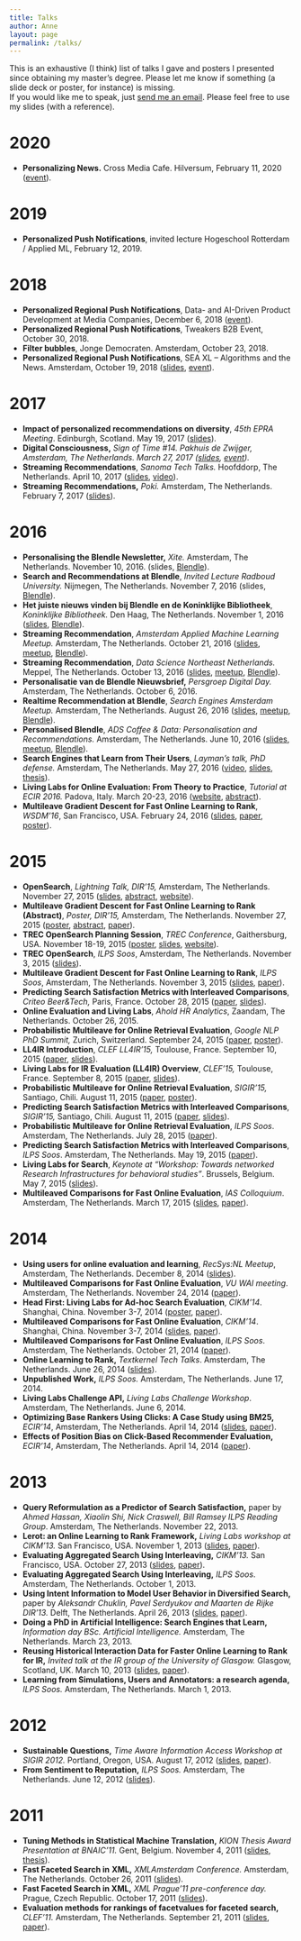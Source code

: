 ```yaml
---
title: Talks
author: Anne
layout: page
permalink: /talks/
---
```


This is an exhaustive (I think) list of talks I gave and posters I presented since obtaining my master’s degree. Please let me know if something (a slide deck or poster, for instance) is missing.  
If you would like me to speak, just [send me an email](/about/). Please feel free to use my slides (with a reference).

# 2020

- **Personalizing News.** Cross Media Cafe. Hilversum, February 11, 2020 ([event](https://crossmediacafe-data-ai-voor-media.eventbrite.nl/)).

# 2019

- **Personalized Push Notifications**, invited lecture Hogeschool Rotterdam / Applied ML, February 12, 2019.

# 2018

- **Personalized Regional Push Notifications**, Data- and AI-Driven Product Development at Media Companies, December 6, 2018 ([event](https://amsterdam.bigdatamedia.org/)).
- **Personalized Regional Push Notifications**, Tweakers B2B Event, October 30, 2018.
- **Filter bubbles**, Jonge Democraten. Amsterdam, October 23, 2018.
- **Personalized Regional Push Notifications**, SEA XL – Algorithms and the News. Amsterdam, October 19, 2018 ([slides](/assets/SEA-XL-Personalized-Push.pdf), [event](https://www.meetup.com/SEA-Search-Engines-Amsterdam/events/qvfxgpyxnbjc/)).

# 2017

- **Impact of personalized recommendations on diversity**, *45th EPRA Meeting*. Edinburgh, Scotland. May 19, 2017 ([slides](/assets/epra-anneschuth.pdf)).
- **Digital Consciousness,** *Sign of Time #14. Pakhuis de Zwijger, Amsterdam, The Netherlands. March 27, 2017 ([slides](https://researchblendle.files.wordpress.com/2017/03/sign-of-time-digital-consciousness-anneschuth.pdf), [event](https://dezwijger.nl/programma/digital-conciousness)).*
- ****Streaming Recommendations****, *Sanoma Tech Talks.* Hoofddorp, The Netherlands. April 10, 2017 ([slides](https://researchblendle.files.wordpress.com/2016/11/sanoma-tech-talks.pdf), [video](https://www.youtube.com/watch?v=5F2mfhRU3yw)).
- **Streaming Recommendations,** *Poki.* Amsterdam, The Netherlands. February 7, 2017 ([slides](/assets/northeast-anneschuth-streamingblendle.pdf)).

# 2016

- **Personalising the Blendle Newsletter,** *Xite.* Amsterdam, The Netherlands. November 10, 2016. (slides, [Blendle](https://blendle.com/)).
- **Search and Recommendations at Blendle**, *Invited Lecture Radboud University.* Nijmegen, The Netherlands. November 7, 2016 (slides, [Blendle](https://blendle.com/)).
- **Het juiste nieuws vinden bij Blendle en de Koninklijke Bibliotheek**, *Koninklijke Bibliotheek.* Den Haag, The Netherlands. November 1, 2016 ([slides](/assets/kb-anneschuth-streamingblendle.pdf), [Blendle](https://blendle.com/)).
- **Streaming Recommendation**, *Amsterdam Applied Machine Learning Meetup.* Amsterdam, The Netherlands. October 21, 2016 ([slides](/assets/appliedml-anneschuth-streamingblendle.pdf), [meetup](http://www.meetup.com/The-Amsterdam-Applied-Machine-Learning-Meetup-Group/events/234463593/), [Blendle](https://blendle.com/)).
- **Streaming Recommendation**, *Data Science Northeast Netherlands.* Meppel, The Netherlands. October 13, 2016 ([slides](/assets/northeast-anneschuth-streamingblendle.pdf), [meetup](http://www.meetup.com/Data-Science-Northeast-Netherlands/events/233467122/), [Blendle](https://blendle.com/)).
- **Personalisatie van de Blendle Nieuwsbrief,** *Persgroep Digital Day.* Amsterdam, The Netherlands. October 6, 2016.
- **Realtime Recommendation at Blendle**, *Search Engines Amsterdam Meetup.* Amsterdam, The Netherlands. August 26, 2016 ([slides](/assets/sea-anneschuth-streamingblendle.pdf), [meetup](http://www.meetup.com/SEA-Search-Engines-Amsterdam/events/230808199/), [Blendle](https://blendle.com/)).
- **Personalised Blendle**, *ADS Coffee &amp; Data: Personalisation and Recommendations.* Amsterdam, The Netherlands. June 10, 2016 ([slides](/assets/coffeedata-anneschuth-personalblendle.pdf), [meetup](http://www.meetup.com/Amsterdam-Data-Science/events/230740099/), [Blendle](https://blendle.com/)).
- **Search Engines that Learn from Their Users**, *Layman’s talk, PhD defense.* Amsterdam, The Netherlands. May 27, 2016 ([video](http://webcolleges.uva.nl/Mediasite/Play/1ee49f6e8d55445496b574b5df73fd3d1d), [slides](/assets/lekenpraatje.pdf), [thesis](/thesis)).
- **Living Labs for Online Evaluation: From Theory to Practice**, *Tutorial at ECIR 2016.* Padova, Italy. March 20-23, 2016 ([website](http://living-labs.net/tutorial/), [abstract](/assets/ecir2016-ll-tutorial.pdf)).
- **Multileave Gradient Descent for Fast Online Learning to Rank**, *WSDM’16*, San Francisco, USA. February 24, 2016 ([slides](/assets/20160224-multileleavegradientdescent.pdf), [paper](/assets/wsdm2016-multileave-gradient-descent1.pdf), [poster](/assets/20151124-WSDM-MGD.pdf)).

# 2015

- **OpenSearch**, *Lightning Talk, DIR’15,* Amsterdam, The Netherlands. November 27, 2015 ([slides](/assets/20151103-dir-lightning.pdf), [abstract](/assets/dir2015-opensearch-proceedings.pdf), [website](http://trec-open-search.org/)).
- **Multileave Gradient Descent for Fast Online Learning to Rank (Abstract)**, *Poster, DIR’15,* Amsterdam, The Netherlands. November 27, 2015 ([poster](/assets/20151124-WSDM-MGD.pdf), [abstract](/assets/dir2015-multileave-gradient-descent.pdf), [paper](/assets/wsdm2016-multileave-gradient-descent1.pdf)).
- **TREC OpenSearch Planning Session**, *TREC Conference*, Gaithersburg, USA. November 18-19, 2015 ([poster](/assets/TREC-OpenSearch.pdf), [slides](/assets/20151119-TREC-OpenSearch.pdf), [website](http://trec-open-search.org/)).
- **TREC OpenSearch**, *ILPS Soos*, Amsterdam, The Netherlands. November 3, 2015 ([slides](/assets/20151103-dir-lightning.pdf)).
- **Multileave Gradient Descent for Fast Online Learning to Rank**, *ILPS Soos*, Amsterdam, The Netherlands. November 3, 2015 ([slides](/assets/20151103-multileleavegradientdescent.pdf), [paper](/assets/wsdm2016-multileave-gradient-descent1.pdf)).
- **<span class="s1">Predicting Search Satisfaction Metrics with Interleaved Comparisons</span>**<span class="s1">, *Criteo Beer&amp;Tech*</span><span class="s1">*,* Paris, France. October 28, 2015 ([paper](/assets/fp041-schuthA.pdf), [slides](/assets/20151028-criteo.pdf)).</span>
- **Online Evaluation and Living Labs**, *Ahold HR Analytics*, Zaandam, The Netherlands. October 26, 2015.
- **<span class="s1">Probabilistic Multileave for Online Retrieval Evaluation</span>**<span class="s1">, *Google NLP PhD Summit*</span><span class="s1">*,* Zurich, Switzerland. September 24, 2015 ([paper](/assets/schuth-probabilistic-2015.pdf), [poster](/assets/20150809-SIGIR-multileave.pdf)).</span>
- **<span class="s1">LL4IR Introduction</span>**<span class="s1">, *CLEF LL4IR’15,*</span><span class="s1"> Toulouse, France. September 10, 2015 ([paper](/assets/clef2015-ll4ir-ceur.pdf), [slides](/assets/clefll4ir_introduction_to_lab.pdf)).</span>
- **<span class="s1">Living Labs for IR Evaluation (LL4IR) Overview</span>**<span class="s1">, *CLEF’15,*</span><span class="s1"> Toulouse, France. September 8, 2015 ([paper](/assets/clef2015-ll4ir-ceur.pdf), [slides](/assets/20150908-CLEF-Overview-AnneSchuth.pdf)).</span>
- **<span class="s1">Probabilistic Multileave for Online Retrieval Evaluation</span>**<span class="s1">, </span><span class="s1">*SIGIR’15,* Santiago, Chili. August 11, 2015 ([paper](/assets/schuth-probabilistic-2015.pdf), [poster](/assets/20150809-SIGIR-multileave.pdf)).</span>
- **<span class="s1">Predicting Search Satisfaction Metrics with Interleaved Comparisons</span>**<span class="s1">, </span><span class="s1">*SIGIR’15,* Santiago, Chili. August 11, 2015 ([paper](/assets/fp041-schuthA.pdf), [slides](/assets/20150811-SIGIR-PredictingSearchSatisfaction.pdf)).</span>
- **<span class="s1">Probabilistic Multileave for Online Retrieval Evaluation</span>**<span class="s1">, </span><span class="s1">*ILPS Soos*. Amsterdam, The Netherlands. July 28, 2015 ([paper](/assets/schuth-probabilistic-2015.pdf)).</span>
- **<span class="s1">Predicting Search Satisfaction Metrics with Interleaved Comparisons</span>**<span class="s1">, </span><span class="s1">*ILPS Soos*. Amsterdam, The Netherlands. May 19, 2015 ([paper](/assets/fp041-schuthA.pdf)).</span>
- **Living Labs for Search**, *Keynote at “Workshop: Towards networked Research Infrastructures for behavioral studies”*. Brussels, Belgium. May 7, 2015 ([slides](/assets/20150507-ScienceEurope-AnneSchuth.pdf)).
- **Multileaved Comparisons for Fast Online Evaluation**, *IAS Colloquium*. Amsterdam, The Netherlands. March 17, 2015 ([slides](/assets/multileave.pdf), [paper](/assets/ir1190-schuth-cikm2014-multileave.pdf)).

# 2014

- **Using users for online evaluation and learning**, *RecSys:NL Meetup*, Amsterdam, The Netherlands. December 8, 2014 ([slides](/assets/20141208-recommender-anneschuth.pdf)).
- **Multileaved Comparisons for Fast Online Evaluation**, *VU WAI meeting*. Amsterdam, The Netherlands. November 24, 2014 ([paper](/assets/ir1190-schuth-cikm2014-multileave.pdf)).
- **Head First: Living Labs for Ad-hoc Search Evaluation**, *CIKM’14*. Shanghai, China. November 3-7, 2014 ([poster](/assets/cikm2014-lleval.pdf), [paper](/assets/cikm2014-lleval.pdf)).
- **Multileaved Comparisons for Fast Online Evaluation**, *CIKM’14*. Shanghai, China. November 3-7, 2014 ([slides](/assets/multileave.pdf), [paper](/assets/ir1190-schuth-cikm2014-multileave.pdf)).
- **Multileaved Comparisons for Fast Online Evaluation**, *ILPS Soos*. Amsterdam, The Netherlands. October 21, 2014 ([paper](/assets/ir1190-schuth-cikm2014-multileave.pdf)).
- **Online Learning to Rank,** *Textkernel Tech Talks*. Amsterdam, The Netherlands. June 26, 2014 ([slides](/assets/20140626-textkernel-anneschuth.pdf)).
- **Unpublished Work,** *ILPS Soos.* Amsterdam, The Netherlands. June 17, 2014.
- **Living Labs Challenge API,** *Living Labs Challenge Workshop*. Amsterdam, The Netherlands. June 6, 2014.
- **Optimizing Base Rankers Using Clicks: A Case Study using BM25,** *ECIR’14*, Amsterdam, The Netherlands. April 14, 2014 ([slides](/assets/ecir-2014-bm25.pdf), [paper](/assets/ecir2014-schuth-bm25.pdf)).
- **Effects of Position Bias on Click-Based Recommender Evaluation,** *ECIR’14*, Amsterdam, The Netherlands. April 14, 2014 ([paper](/assets/ecir2014-sp-interleaving.pdf)).

# 2013

- **Query Reformulation as a Predictor of Search Satisfaction,** paper by *Ahmed Hassan, Xiaolin Shi, Nick Craswell, Bill Ramsey*  *ILPS Reading Group*. Amsterdam, The Netherlands. November 22, 2013.
- **Lerot: an Online Learning to Rank Framework,** *Living Labs workshop at CIKM’13.* San Francisco, USA. November 1, 2013 ([slides](/assets/ll2013-lerot.pdf), [paper](/assets/cikm-livinglab-2013-lerot.pdf)).
- **Evaluating Aggregated Search Using Interleaving,** *CIKM’13.* San Francisco, USA. October 27, 2013 ([slides](/assets/cikm2013-evaluation-aggregated-search.pdf), [paper](/assets/ir0656-chuklin.pdf)).
- **Evaluating Aggregated Search Using Interleaving,** *ILPS Soos*. Amsterdam, The Netherlands. October 1, 2013.
- **Using Intent Information to Model User Behavior in Diversified Search,** paper by *Aleksandr Chuklin, Pavel Serdyukov and Maarten de Rijke* *DIR’13.* Delft, The Netherlands. April 26, 2013 ([slides](/assets/ECIR13-chuklin.pdf), [paper](http://ilps.science.uva.nl/sites/default/files/ecir2013-layout.pdf)).
- **Doing a PhD in Artificial Intelligence: Search Engines that Learn,** *Information day BSc. Artificial Intelligence.* Amsterdam, The Netherlands. March 23, 2013.
- **Reusing Historical Interaction Data for Faster Online Learning to Rank for IR,** *Invited talk at the IR group of the University of Glasgow.* Glasgow, Scotland, UK. March 10, 2013 ([slides](/assets/20130312-reusinghistoricaldata.pdf), [paper](/assets/wsdm-2013-learning.pdf)).
- **Learning from Simulations, Users and Annotators: a research agenda,** *ILPS Soos.* Amsterdam, The Netherlands. March 1, 2013.

# 2012

- **Sustainable Questions,** *Time Aware Information Access Workshop at SIGIR 2012.* Portland, Oregon, USA. August 17, 2012 ([slides](/assets/taia2012-sustainable-slides.pdf), [paper](/assets/taia2012-sustainable-slides.pdf)).
- **From Sentiment to Reputation,** *ILPS Soos.* Amsterdam, The Netherlands. June 12, 2012 ([slides](/assets/sentiment-presentation.pdf)).

# 2011

- **Tuning Methods in Statistical Machine Translation,** *KION Thesis Award Presentation at *BNAIC’11.** Gent, Belgium. November 4, 2011 ([slides](/assets/KION-presentation.pdf), [thesis](/assets/anne-schuth-msc-thesis.pdf)).
- **Fast Faceted Search in** **XML,** *XMLAmsterdam Conference.* Amsterdam, The Netherlands. October 26, 2011 ([slides](/assets/presentation-export.pdf)).
- **Fast Faceted Search in XML,** *XML Prague’11 pre-conference day.* Prague, Czech Republic. October 17, 2011 ([slides](/assets/xml-prague-presentation.pdf)).
- **Evaluation methods for rankings of facetvalues for faceted search,** *CLEF’11.* Amsterdam, The Netherlands. September 21, 2011 ([slides](/assets/clef2011-presentation.pdf), [paper](/assets/clef2011-schuth-evaluation.pdf)).